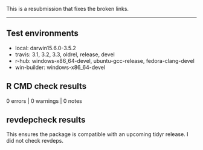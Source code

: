 This is a resubmission that fixes the broken links.

---

## Test environments

* local: darwin15.6.0-3.5.2
* travis: 3.1, 3.2, 3.3, oldrel, release, devel
* r-hub: windows-x86_64-devel, ubuntu-gcc-release, fedora-clang-devel
* win-builder: windows-x86_64-devel

## R CMD check results

0 errors | 0 warnings | 0 notes

## revdepcheck results

This ensures the package is compatible with an upcoming tidyr release. I did not check revdeps.
